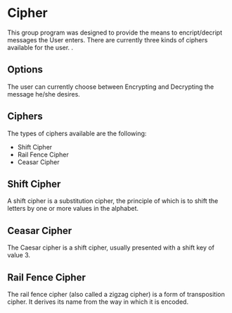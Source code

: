# Cipher

  This group program was designed to provide the means to encript/decript messages the User enters.  There are currently three kinds of ciphers available for the user. .
  
## Options
  The user can currently choose between Encrypting and Decrypting the message he/she desires.

## Ciphers
  The types of ciphers available are the following:
  - Shift Cipher
  - Rail Fence Cipher
  - Ceasar Cipher
  
## Shift Cipher
  A shift cipher is a substitution cipher, the principle of which is to shift the letters by one or more values in the alphabet.

## Ceasar Cipher
The Caesar cipher is a shift cipher, usually presented with a shift key of value 3.

## Rail Fence Cipher
The rail fence cipher (also called a zigzag cipher) is a form of transposition cipher. It derives its name from the way in which it is encoded. 
